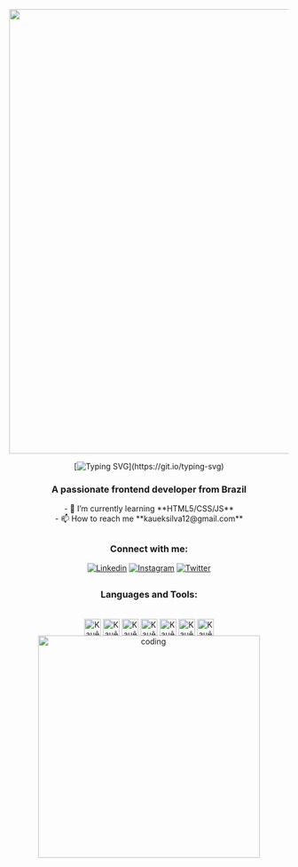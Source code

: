 <div align='center'>
<img src="https://t3.ftcdn.net/jpg/03/18/60/62/360_F_318606217_Hk8jo2MVoI33SQOkYrfOF929J7JgIP0P.jpg" align="center" width="800" >
  
[![Typing SVG](https://readme-typing-svg.herokuapp.com/?color=0046FF&size=35&center=true&vCenter=true&width=1000&lines=Hi,+my+name+is+Kauê+Silva!;Welcome+to+my+Github!;Oi,+Me+Chamo+Kauê+Silva!;Sejam+Bem-Vindos+ao+meu+Github!)](https://git.io/typing-svg)

<h3>A passionate frontend developer from Brazil</h3>
- 🌱 I’m currently learning **HTML5/CSS/JS** <br>
- 📫 How to reach me **kaueksilva12@gmail.com**

##

<h3>Connect with me:</h3>

[![Linkedin](https://img.shields.io/badge/LinkedIn-0077B5?style=for-the-badge&logo=linkedin&logoColor=white)](https://www.linkedin.com/in/kaueksilva/)
[![Instagram](https://img.shields.io/badge/Instagram-E4405F?style=for-the-badge&logo=instagram&logoColor=white)](https://www.instagram.com/kaueksilva/)
[![Twitter](https://img.shields.io/badge/Twitter-1DA1F2?style=for-the-badge&logo=twitter&logoColor=white)](https://twitter.com/kaueksilva)

##

<div>
<h3>Languages and Tools:</h3>

<div style="display: inline_block"><br>
<img align="center" alt="Kauê-HTML"  height="30" whidth="40" src="https://img.shields.io/badge/HTML5-E34F26?style=for-the-badge&logo=html5&logoColor=white" />
<img align="center" alt="Kauê-CSS"  height="30" whidth="40"  src="https://img.shields.io/badge/CSS3-blue?style=for-the-badge&logo=css3&logoColor=white" />
<img align="center" alt="Kauê-JavaScript"  height="30" whidth="40"  src="https://img.shields.io/badge/JavaScript-F7DF1E?style=for-the-badge&logo=javascript&logoColor=black" />
<img align="center" alt="Kauê-WordPress"  height="30" whidth="40" src="https://img.shields.io/badge/Wordpress-blue?style=for-the-badge&logo=wordpress&logoColor=white" />
<img align="center" alt="Kauê-GitHub"  height="30" whidth="40" src="https://img.shields.io/badge/Github-black?style=for-the-badge&logo=github&logoColor=white" />               
<img align="center" alt="Kauê-Git"  height="30" whidth="40" src="https://img.shields.io/badge/Git-orange?style=for-the-badge&logo=git&logoColor=white" /> 
<img align="center" alt="Kauê-MySQL"  height="30" whidth="40" src="https://img.shields.io/badge/MySQL-blue?style=for-the-badge&logo=mysql&logoColor=white" />
</div>     
<img src="https://www.lambdatest.com/resources/images/news24.gif" width="400" align="center" alt="coding">

</div>

